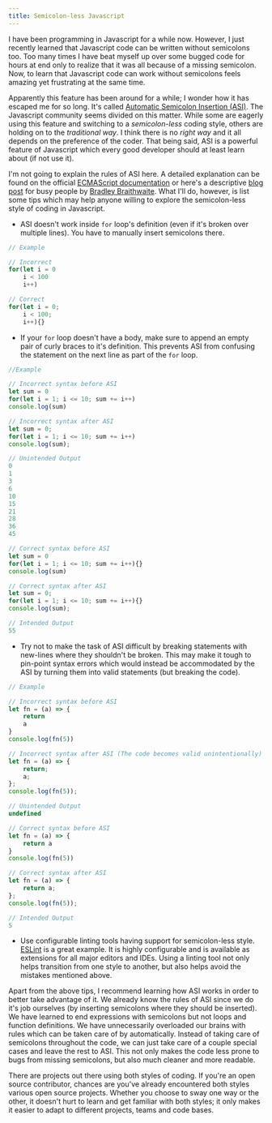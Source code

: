 ```yaml
---
title: Semicolon-less Javascript
---
```


I have been programming in Javascript for a while now. However, I just recently learned that Javascript code can be written without semicolons too. Too many times I have beat myself up over some bugged code for hours at end only to realize that it was all because of a missing semicolon. Now, to learn that Javascript code can work without semicolons feels amazing yet frustrating at the same time.<read-more>

Apparently this feature has been around for a while; I wonder how it has escaped me for so long. It's called [Automatic Semicolon Insertion (ASI)][1]. The Javascript community seems divided on this matter. While some are eagerly using this feature and switching to a *semicolon-less* coding style, others are holding on to the *traditional way*. I think there is no *right way* and it all depends on the preference of the coder. That being said, ASI is a powerful feature of Javascript which every good developer should at least learn about (if not use it).

I'm not going to explain the rules of ASI here. A detailed explanation can be found on the official [ECMAScript documentation][1] or here's a descriptive [blog post][2] for busy people by [Bradley Braithwaite][3]. What I'll do, however, is list some tips which may help anyone willing to explore the semicolon-less style of coding in Javascript.

- ASI doesn't work inside `for` loop's definition (even if it's broken over multiple lines). You have to manually insert semicolons there.

```javascript
// Example

// Incorrect
for(let i = 0
    i < 100
    i++)

// Correct
for(let i = 0;
    i < 100;
    i++){}

```  

- If your `for` loop doesn't have a body, make sure to append an empty pair of curly braces to it's definition. This prevents ASI from confusing the statement on the next line as part of the `for` loop.

```javascript
//Example

// Incorrect syntax before ASI
let sum = 0
for(let i = 1; i <= 10; sum += i++)
console.log(sum)

// Incorrect syntax after ASI
let sum = 0;
for(let i = 1; i <= 10; sum += i++)
console.log(sum);

// Unintended Output
0
1
3
6
10
15
21
28
36
45

// Correct syntax before ASI
let sum = 0
for(let i = 1; i <= 10; sum += i++){}
console.log(sum)

// Correct syntax after ASI
let sum = 0;
for(let i = 1; i <= 10; sum += i++){}
console.log(sum);

// Intended Output
55

```

- Try not to make the task of ASI difficult by breaking statements with new-lines where they shouldn't be broken. This may make it tough to pin-point syntax errors which would instead be accommodated by the ASI by turning them into valid statements (but breaking the code).

```javascript
// Example

// Incorrect syntax before ASI
let fn = (a) => {
    return
    a
}
console.log(fn(5))

// Incorrect syntax after ASI (The code becomes valid unintentionally)
let fn = (a) => {
    return;
    a;
};
console.log(fn(5));

// Unintended Output
undefined

// Correct syntax before ASI
let fn = (a) => {
    return a
}
console.log(fn(5))

// Correct syntax after ASI
let fn = (a) => {
    return a;
};
console.log(fn(5));

// Intended Output
5

```

- Use configurable linting tools having support for semicolon-less style. [ESLint][4] is a great example. It is highly configurable and is available as extensions for all major editors and IDEs. Using a linting tool not only helps transition from one style to another, but also helps avoid the mistakes mentioned above.

Apart from the above tips, I recommend learning how ASI works in order to better take advantage of it. We already know the rules of ASI since we do it's job ourselves (by inserting semicolons where they should be inserted). We have learned to end expressions with semicolons but not loops and function definitions. We have unnecessarily overloaded our brains with rules which can be taken care of by automatically. Instead of taking care of semicolons throughout the code, we can just take care of a couple special cases and leave the rest to ASI. This not only makes the code less prone to bugs from missing semicolons, but also much cleaner and more readable.

There are projects out there using both styles of coding. If you're an open source contributor, chances are you've already encountered both styles various open source projects. Whether you choose to sway one way or the other, it doesn't hurt to learn and get familiar with both styles; it only makes it easier to adapt to different projects, teams and code bases.

[1]: http://www.ecma-international.org/ecma-262/6.0/index.html#sec-automatic-semicolon-insertion
[2]: http://www.bradoncode.com/blog/2015/08/26/javascript-semi-colon-insertion/
[3]: http://www.bradoncode.com/about/
[4]: http://eslint.org/